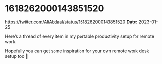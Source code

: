 # 1618262000143851520
https://twitter.com/AliAbdaal/status/1618262000143851520
**Date:** 2023-01-25

Here’s a thread of every item in my portable productivity setup for remote work.

Hopefully you can get some inspiration for your own remote work desk setup too 🧵
